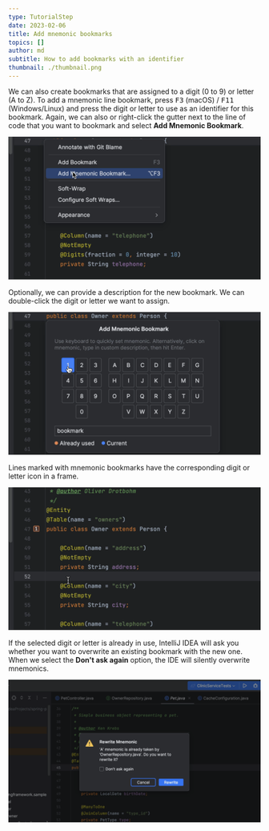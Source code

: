 ```yaml
---
type: TutorialStep
date: 2023-02-06
title: Add mnemonic bookmarks
topics: []
author: md
subtitle: How to add bookmarks with an identifier
thumbnail: ./thumbnail.png
---
```


We can also create bookmarks that are assigned to a digit (0 to 9) or letter (A to Z). To add a mnemonic line bookmark, press <kbd>F3</kbd> (macOS) / <kbd>F11</kbd> (Windows/Linux) and press the digit or letter to use as an identifier for this bookmark. Again, we can also or right-click the gutter next to the line of code that you want to bookmark and select **Add Mnemonic Bookmark**.

![Add Mnemonic Bookmark](add-mnemonic-bookmark-menu.png)

Optionally, we can provide a description for the new bookmark. We can double-click the digit or letter we want to assign.

![Add Mnemonic Bookmark](add-mnemonic-bookmark.png)

Lines marked with mnemonic bookmarks have the corresponding digit or letter icon in a frame.

![Mnemonic Bookmark](mnemonic-bookmark.png)

If the selected digit or letter is already in use, IntelliJ IDEA will ask you whether you want to overwrite an existing bookmark with the new one. When we select the **Don't ask again** option, the IDE will silently overwrite mnemonics.

![Rewrite Mnemonic Bookmark](rewrite-mnemonic.png)
